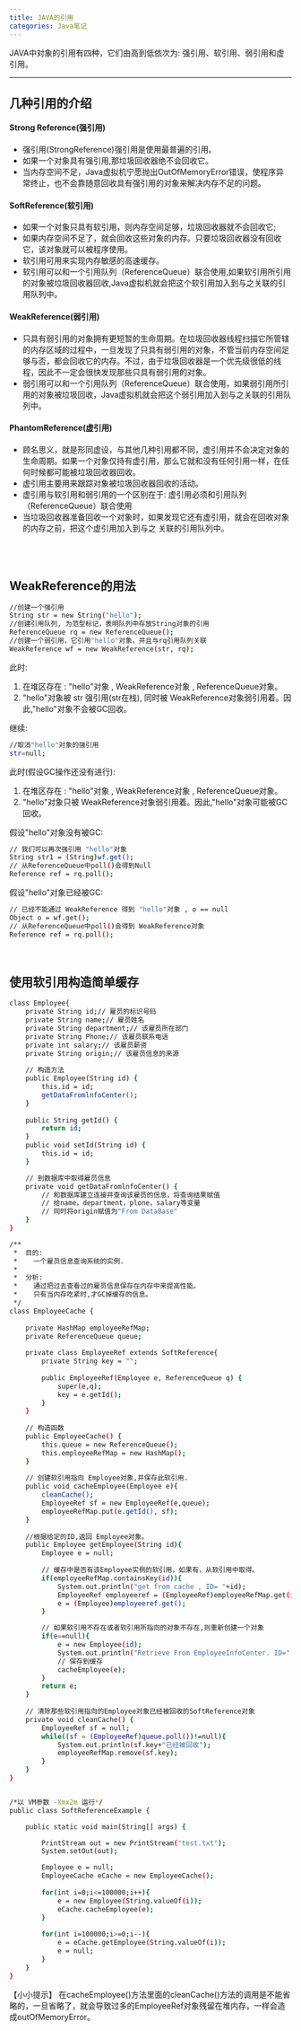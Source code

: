 ```yaml
---
title: JAVA的引用
categories: Java笔记
---
```


JAVA中对象的引用有四种，它们由高到低依次为: 强引用、软引用、弱引用和虚引用。

<!--more-->

---

## 几种引用的介绍

#### Strong Reference(强引用)
 * 强引用(StrongReference)强引用是使用最普遍的引用。
 * 如果一个对象具有强引用,那垃圾回收器绝不会回收它。
 * 当内存空间不足，Java虚拟机宁愿抛出OutOfMemoryError错误，使程序异常终止，也不会靠随意回收具有强引用的对象来解决内存不足的问题。


#### SoftReference(软引用)
 * 如果一个对象只具有软引用，则内存空间足够，垃圾回收器就不会回收它;
 * 如果内存空间不足了，就会回收这些对象的内存。只要垃圾回收器没有回收它，该对象就可以被程序使用。
 * 软引用可用来实现内存敏感的高速缓存。
 * 软引用可以和一个引用队列（ReferenceQueue）联合使用,如果软引用所引用的对象被垃圾回收器回收,Java虚拟机就会把这个软引用加入到与之关联的引用队列中。


#### WeakReference(弱引用)
 * 只具有弱引用的对象拥有更短暂的生命周期。在垃圾回收器线程扫描它所管辖的内存区域的过程中，一旦发现了只具有弱引用的对象，不管当前内存空间足够与否，都会回收它的内存。不过，由于垃圾回收器是一个优先级很低的线程，因此不一定会很快发现那些只具有弱引用的对象。
 * 弱引用可以和一个引用队列（ReferenceQueue）联合使用，如果弱引用所引用的对象被垃圾回收，Java虚拟机就会把这个弱引用加入到与之关联的引用队列中。


#### PhantomReference(虚引用)
 * 顾名思义，就是形同虚设，与其他几种引用都不同，虚引用并不会决定对象的生命周期。如果一个对象仅持有虚引用，那么它就和没有任何引用一样，在任何时候都可能被垃圾回收器回收。
 * 虚引用主要用来跟踪对象被垃圾回收器回收的活动。
 * 虚引用与软引用和弱引用的一个区别在于: 虚引用必须和引用队列（ReferenceQueue）联合使用
 * 当垃圾回收器准备回收一个对象时，如果发现它还有虚引用，就会在回收对象的内存之前，把这个虚引用加入到与之 关联的引用队列中。


</br></br>

##  WeakReference的用法

```bash
//创建一个强引用 
String str = new String("hello");
//创建引用队列, 为范型标记，表明队列中存放String对象的引用
ReferenceQueue rq = new ReferenceQueue();
//创建一个弱引用，它引用"hello"对象，并且与rq引用队列关联
WeakReference wf = new WeakReference(str, rq);
```

此时:
1. 在堆区存在 : "hello"对象 , WeakReference对象 , ReferenceQueue对象。
2. "hello"对象被 str 强引用(str在栈), 同时被 WeakReference对象弱引用着。因此,"hello"对象不会被GC回收。


继续:

```bash
//取消"hello"对象的强引用
str=null;
```
此时(假设GC操作还没有进行):
1. 在堆区存在 : "hello"对象 , WeakReference对象 , ReferenceQueue对象。
2. "hello"对象只被 WeakReference对象弱引用着。因此,"hello"对象可能被GC回收。


假设"hello"对象没有被GC:
```bash
// 我们可以再次强引用 "hello"对象
String str1 = (String)wf.get();
// 从ReferenceQueue中poll()会得到Null
Reference ref = rq.poll();
```

假设"hello"对象已经被GC:
```bash
// 已经不能通过 WeakReference 得到 "hello"对象 , o == null
Object o = wf.get();
// 从ReferenceQueue中poll()会得到 WeakReference对象
Reference ref = rq.poll();
```

</br>

##  使用软引用构造简单缓存

```bash
class Employee{
    private String id;// 雇员的标识号码    
    private String name;// 雇员姓名    
    private String department;// 该雇员所在部门    
    private String Phone;// 该雇员联系电话    
    private int salary;// 该雇员薪资    
    private String origin;// 该雇员信息的来源    
      
    // 构造方法     
    public Employee(String id) {     
        this.id = id;     
        getDataFromlnfoCenter();     
    }
    
    public String getId() {
        return id;
    }
    public void setId(String id) {
        this.id = id;
    }

    // 到数据库中取得雇员信息     
    private void getDataFromlnfoCenter() {     
        // 和数据库建立连接井查询该雇员的信息，将查询结果赋值     
        // 给name，department，plone，salary等变量     
        // 同时将origin赋值为"From DataBase"  
    }
}

/**
 *  目的:
 *    一个雇员信息查询系统的实例.
 * 
 *  分析:
 *    通过把过去查看过的雇员信息保存在内存中来提高性能。
 *    只有当内存吃紧时,才GC掉缓存的信息。
 */
class EmployeeCache {
	
    private HashMap employeeRefMap;
    private ReferenceQueue queue;
	
    private class EmployeeRef extends SoftReference{
        private String key = "";
		
        public EmployeeRef(Employee e, ReferenceQueue q) {
            super(e,q);
            key = e.getId();
        }
    }
	
    // 构造函数
    public EmployeeCache() {
        this.queue = new ReferenceQueue();
        this.employeeRefMap = new HashMap();
    }
	
    // 创建软引用指向 Employee对象,并保存此软引用.
    public void cacheEmployee(Employee e){
        cleanCache();
        EmployeeRef sf = new EmployeeRef(e,queue);
        employeeRefMap.put(e.getId(), sf);
	}
	
    //根据给定的ID,返回 Employee对象。
    public Employee getEmployee(String id){
        Employee e = null;
		
        // 缓存中是否有该Employee实例的软引用，如果有，从软引用中取得。
        if(employeeRefMap.containsKey(id)){
            System.out.println("get from cache , ID= "+id);
            EmployeeRef employeeref = (EmployeeRef)employeeRefMap.get(id);
            e = (Employee)employeeref.get();
        }

        // 如果软引用不存在或者软引用所指向的对象不存在,则重新创建一个对象
        if(e==null){
            e = new Employee(id);
            System.out.println("Retrieve From EmployeeInfoCenter. ID=" + e.getId());
            // 保存到缓存
            cacheEmployee(e);
        }
        return e;
    }
	
    // 清除那些软引用指向的Employee对象已经被回收的SoftReference对象
    private void cleanCache() {
        EmployeeRef sf = null;
        while((sf = (EmployeeRef)queue.poll())!=null){
            System.out.println(sf.key+"已经被回收");
            employeeRefMap.remove(sf.key);
        }
    }
}


/*以 VM参数 -Xmx2m 运行*/
public class SoftReferenceExample {

    public static void main(String[] args) {

        PrintStream out = new PrintStream("test.txt");
        System.setOut(out);

        Employee e = null;
        EmployeeCache eCache = new EmployeeCache();
		
        for(int i=0;i<=100000;i++){
            e = new Employee(String.valueOf(i));
            eCache.cacheEmployee(e);
        }
		
        for(int i=100000;i>=0;i--){
            e = eCache.getEmployee(String.valueOf(i));
            e = null;
        }
    }
}
```
【小小提示】
在cacheEmployee()方法里面的cleanCache()方法的调用是不能省略的，一旦省略了，就会导致过多的EmployeeRef对象残留在堆内存，一样会造成outOfMemoryError。
